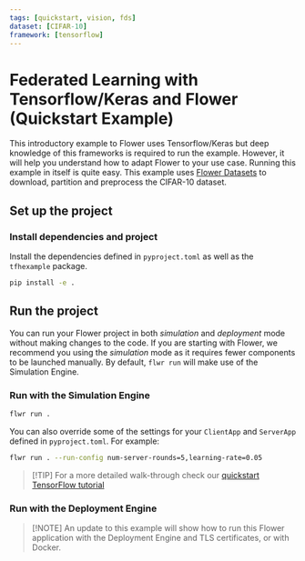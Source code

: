 ```yaml
---
tags: [quickstart, vision, fds]
dataset: [CIFAR-10]
framework: [tensorflow]
---
```


# Federated Learning with Tensorflow/Keras and Flower (Quickstart Example)

This introductory example to Flower uses Tensorflow/Keras but deep knowledge of this frameworks is required to run the example. However, it will help you understand how to adapt Flower to your use case.
Running this example in itself is quite easy. This example uses [Flower Datasets](https://flower.ai/docs/datasets/) to download, partition and preprocess the CIFAR-10 dataset.

## Set up the project

### Install dependencies and project

Install the dependencies defined in `pyproject.toml` as well as the `tfhexample` package.

```bash
pip install -e .
```

## Run the project

You can run your Flower project in both _simulation_ and _deployment_ mode without making changes to the code. If you are starting with Flower, we recommend you using the _simulation_ mode as it requires fewer components to be launched manually. By default, `flwr run` will make use of the Simulation Engine.

### Run with the Simulation Engine

```bash
flwr run .
```

You can also override some of the settings for your `ClientApp` and `ServerApp` defined in `pyproject.toml`. For example:

```bash
flwr run . --run-config num-server-rounds=5,learning-rate=0.05
```

> \[!TIP\]
> For a more detailed walk-through check our [quickstart TensorFlow tutorial](https://flower.ai/docs/framework/tutorial-quickstart-tensorflow.html)

### Run with the Deployment Engine

> \[!NOTE\]
> An update to this example will show how to run this Flower application with the Deployment Engine and TLS certificates, or with Docker.